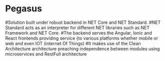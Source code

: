 # Pegasus

#Solution built under robust backend in NET Core and NET Standard.
#NET Standard acts as an interpreter for different NET libraries such as NET Framework and NET Core.
#The backend serves the Angular, Ionic and React frontends providing service {to various platforms whether mobile or web and even IOT (internet Of Things)
#It makes use of the Clean Architecture architecture preaching independence between modules using microservices and RestFull architecture
